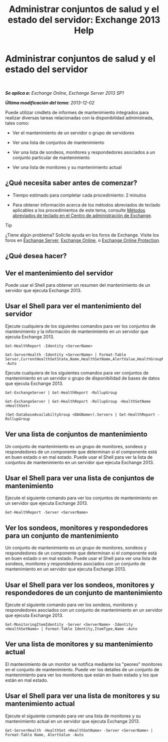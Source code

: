 ﻿---
title: 'Administrar conjuntos de salud y el estado del servidor: Exchange 2013 Help'
TOCTitle: Administrar conjuntos de salud y el estado del servidor
ms:assetid: a4f84312-6cfa-4f17-9707-676aadab1143
ms:mtpsurl: https://technet.microsoft.com/es-es/library/Dn482054(v=EXCHG.150)
ms:contentKeyID: 59890414
ms.date: 05/22/2018
mtps_version: v=EXCHG.150
ms.translationtype: MT
---

# Administrar conjuntos de salud y el estado del servidor

 

_**Se aplica a:** Exchange Online, Exchange Server 2013 SP1_

_**Última modificación del tema:** 2013-12-02_

Puede utilizar cmdlets de informes de mantenimiento integrados para realizar diversas tareas relacionadas con la disponibilidad administrada, tales como:

  - Ver el mantenimiento de un servidor o grupo de servidores

  - Ver una lista de conjuntos de mantenimiento

  - Ver una lista de sondeos, monitores y respondedores asociados a un conjunto particular de mantenimiento

  - Ver una lista de monitores y su mantenimiento actual

## ¿Qué necesita saber antes de comenzar?

  - Tiempo estimado para completar cada procedimiento: 2 minutos

  - Para obtener información acerca de los métodos abreviados de teclado aplicables a los procedimientos de este tema, consulte [Métodos abreviados de teclado en el Centro de administración de Exchange](keyboard-shortcuts-in-the-exchange-admin-center-exchange-online-protection-help.md).


> [!TIP]
> ¿Tiene algún problema? Solicite ayuda en los foros de Exchange. Visite los foros en <A href="https://go.microsoft.com/fwlink/p/?linkid=60612">Exchange Server</A>, <A href="https://go.microsoft.com/fwlink/p/?linkid=267542">Exchange Online</A>, o <A href="https://go.microsoft.com/fwlink/p/?linkid=285351">Exchange Online Protection</A>.



## ¿Qué desea hacer?

## Ver el mantenimiento del servidor

Puede usar el Shell para obtener un resumen del mantenimiento de un servidor que ejecuta Exchange 2013.

## Usar el Shell para ver el mantenimiento del servidor

Ejecute cualquiera de los siguientes comandos para ver los conjuntos de mantenimiento y la información de mantenimiento en un servidor que ejecuta Exchange 2013.

    Get-HealthReport -Identity <ServerName>

    Get-ServerHealth -Identity <ServerName> | Format-Table Server,CurrentHealthSetState,Name,HealthSetName,AlertValue,HealthGroupName -Auto

Ejecute cualquiera de los siguientes comandos para ver conjuntos de mantenimiento en un servidor o grupo de disponibilidad de bases de datos que ejecuta Exchange 2013.

    Get-ExchangeServer | Get-HealthReport -RollupGroup

    Get-ExchangeServer | Get-HealthReport -RollupGroup -HealthSetName <HealthSet>

    (Get-DatabaseAvailabiltyGroup <DAGName>).Servers | Get-HealthReport -RollupGroup

## Ver una lista de conjuntos de mantenimiento

Un conjunto de mantenimiento es un grupo de monitores, sondeos y respondedores de un componente que determinan si el componente está en buen estado o en mal estado. Puede usar el Shell para ver la lista de conjuntos de mantenimiento en un servidor que ejecuta Exchange 2013.

## Usar el Shell para ver una lista de conjuntos de mantenimiento

Ejecute el siguiente comando para ver los conjuntos de mantenimiento en un servidor que ejecuta Exchange 2013.

    Get-HealthReport -Server <ServerName>

## Ver los sondeos, monitores y respondedores para un conjunto de mantenimiento

Un conjunto de mantenimiento es un grupo de monitores, sondeos y respondedores de un componente que determinan si el componente está en buen estado o en mal estado. Puede usar el Shell para ver una lista de sondeos, monitores y respondedores asociados con un conjunto de mantenimiento en un servidor que ejecuta Exchange 2013.

## Usar el Shell para ver los sondeos, monitores y respondedores de un conjunto de mantenimiento

Ejecute el siguiente comando para ver los sondeos, monitores y respondedores asociados con un conjunto de mantenimiento en un servidor que ejecuta Exchange 2013.

    Get-MonitoringItemIdentity -Server <ServerName> -Identity <HealthSetName> | Format-Table Identity,ItemType,Name -Auto

## Ver una lista de monitores y su mantenimiento actual

El mantenimiento de un monitor se notifica mediante los "peores" monitores en el conjunto de mantenimiento. Puede ver los detalles de un conjunto de mantenimiento para ver los monitores que están en buen estado y los que están en mal estado.

## Usar el Shell para ver una lista de monitores y su mantenimiento actual

Ejecute el siguiente comando para ver una lista de monitores y su mantenimiento actual en un servidor que ejecuta Exchange 2013.

    Get-ServerHealth -HealthSet <HealthSetName> -Server <ServerName> | Format-Table Name, AlertValue -Auto

